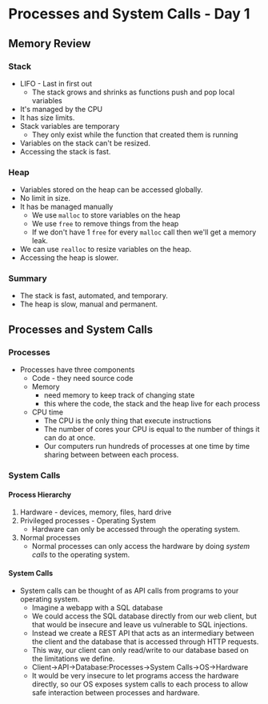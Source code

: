 # Processes and System Calls - Day 1

## Memory Review

### Stack

- LIFO - Last in first out
  - The stack grows and shrinks as functions push and pop local variables
- It's managed by the CPU
- It has size limits.
- Stack variables are temporary
  - They only exist while the function that created them is running
- Variables on the stack can't be resized.
- Accessing the stack is fast.

### Heap

- Variables stored on the heap can be accessed globally.
- No limit in size.
- It has be managed manually
  - We use `malloc` to store variables on the heap
  - We use `free` to remove things from the heap
  - If we don't have 1 `free` for every `malloc` call then we'll get a memory leak.
- We can use `realloc` to resize variables on the heap.
- Accessing the heap is slower.

### Summary

- The stack is fast, automated, and temporary.
- The heap is slow, manual and permanent.

## Processes and System Calls

### Processes

- Processes have three components
  - Code - they need source code
  - Memory
    - need memory to keep track of changing state
    - this where the code, the stack and the heap live for each process
  - CPU time
    - The CPU is the only thing that execute instructions
    - The number of cores your CPU is equal to the number of things it can do at once.
    - Our computers run hundreds of processes at one time by time sharing between between each process.

### System Calls

#### Process Hierarchy

1. Hardware - devices, memory, files, hard drive
2. Privileged processes - Operating System
   - Hardware can only be accessed through the operating system.
3. Normal processes
   - Normal processes can only access the hardware by doing _system calls_ to the operating system.

#### System Calls

- System calls can be thought of as API calls from programs to your operating system.
  - Imagine a webapp with a SQL database
  - We could access the SQL database directly from our web client, but that would be insecure and leave us vulnerable to SQL injections.
  - Instead we create a REST API that acts as an intermediary between the client and the database that is accessed through HTTP requests.
  - This way, our client can only read/write to our database based on the limitations we define.
  - Client->API->Database:Processes->System Calls->OS->Hardware
  - It would be very insecure to let programs access the hardware directly, so our OS exposes system calls to each process to allow safe interaction between processes and hardware.
